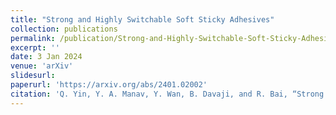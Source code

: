 ```yaml
---
title: "Strong and Highly Switchable Soft Sticky Adhesives"
collection: publications
permalink: /publication/Strong-and-Highly-Switchable-Soft-Sticky-Adhesives
excerpt: ''
date: 3 Jan 2024
venue: 'arXiv'
slidesurl:
paperurl: 'https://arxiv.org/abs/2401.02002'
citation: 'Q. Yin, Y. A. Manav, Y. Wan, B. Davaji, and R. Bai, “Strong and highly switchable soft sticky adhesives,” arXiv.org. http://arxiv.org/abs/2401.02002 '
---
```



